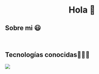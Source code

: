 <h1 align="center">Hola 👋</h1> 

<h2>Sobre mi 😃</h2>
<!--Intro start-->

<p align="left">

<!--Intro end-->
  </p>
<br>

<h2 >Tecnologías conocidas👨🏻‍💻</h2>
<!--tech stack icons-->
<p align="left">
  <a href="https://skillicons.dev">
    <img src="https://skillicons.dev/icons?i=py,django,mysql,css,html,heroku,bash" />
  </a>
</p>
<br>
<!-------------------------->

